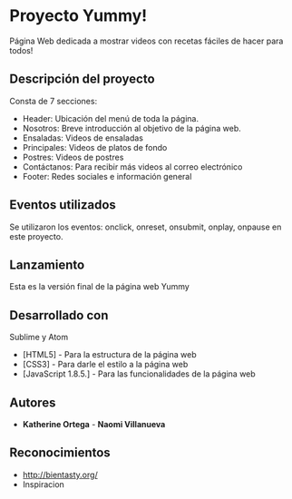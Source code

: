 # Proyecto Yummy!

Página Web dedicada a mostrar videos con recetas fáciles de hacer para todos!

## Descripción del proyecto

Consta de 7 secciones:

* Header: Ubicación del menú de toda la página.
* Nosotros: Breve introducción al objetivo de la página web.
* Ensaladas: Videos de ensaladas
* Principales: Videos de platos de fondo
* Postres: Videos de postres
* Contáctanos: Para recibir más videos al correo electrónico
* Footer: Redes sociales e información general

## Eventos utilizados

Se utilizaron los eventos: onclick, onreset, onsubmit, onplay, onpause en este proyecto.

## Lanzamiento 

Esta es la versión final de la página web Yummy 

## Desarrollado con

Sublime y Atom

* [HTML5] - Para la estructura de la página web
* [CSS3] - Para darle el estilo a la página web
* [JavaScript 1.8.5.] - Para las funcionalidades de la página web

## Autores

* **Katherine Ortega** - **Naomi Villanueva** 

## Reconocimientos

* http://bientasty.org/
* Inspiracion
